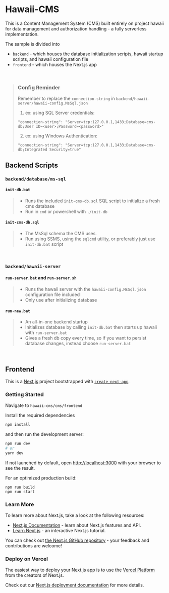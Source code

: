 # Hawaii-CMS
This is a Content Management System (CMS) built entirely on project hawaii for data management and authorization handling - a fully serverless implementation.

The sample is divided into 
- `backend` - which houses the database initialization scripts, hawaii startup scripts, and hawaii configuration file
- `frontend` - which houses the Next.js app 


<br/>

> ### Config Reminder
> 
> Remember to replace the `connection-string` in `backend/hawaii-server/hawaii-config.MsSql.json` 
> 1. ex: using SQL Server credentials: 
> 
> ```
> "connection-string": "Server=tcp:127.0.0.1,1433;Database=cms-db;User ID=<user>;Password=<password>"
> ```
> 
> 2. ex: using Windows Authentication: 
> ```
> "connection-string": "Server=tcp:127.0.0.1,1433;Database=cms-db;Integrated Security=true"
> ```
> 

## Backend Scripts

### `backend/database/ms-sql`

#### `init-db.bat`
> - Runs the included `init-cms-db.sql` SQL script to initialize a fresh cms database
> - Run in `cmd` or powershell with `./init-db`

#### `init-cms-db.sql` 

> - The MsSql schema the CMS uses.
> - Run using SSMS, using the `sqlcmd` utility, or preferably just use `init-db.bat` script

<br/>

### `backend/hawaii-server`

#### `run-server.bat` and `run-server.sh`
> - Runs the hawaii server with the `hawaii-config.MsSql.json` configuration file included
> - Only use after initializing database

#### `run-new.bat`
> - An all-in-one backend startup
> - Initializes database by calling `init-db.bat` then starts up hawaii with `run-server.bat`
> - Gives a fresh db copy every time, so if you want to persist database changes, instead choose `run-server.bat`

<br/>

## Frontend

This is a [Next.js](https://nextjs.org/) project bootstrapped with [`create-next-app`](https://github.com/vercel/next.js/tree/canary/packages/create-next-app).

### Getting Started

Navigate to `hawaii-cms/cms/frontend`

Install the required dependencies 

```bash
npm install
```

and then run the development server:

```bash
npm run dev
# or
yarn dev
```

If not launched by default, open [http://localhost:3000](http://localhost:3000) with your browser to see the result.

For an optimized production build:
```
npm run build
npm run start
```

### Learn More

To learn more about Next.js, take a look at the following resources:

- [Next.js Documentation](https://nextjs.org/docs) - learn about Next.js features and API.
- [Learn Next.js](https://nextjs.org/learn) - an interactive Next.js tutorial.

You can check out [the Next.js GitHub repository](https://github.com/vercel/next.js/) - your feedback and contributions are welcome!

### Deploy on Vercel

The easiest way to deploy your Next.js app is to use the [Vercel Platform](https://vercel.com/new?utm_medium=default-template&filter=next.js&utm_source=create-next-app&utm_campaign=create-next-app-readme) from the creators of Next.js.

Check out our [Next.js deployment documentation](https://nextjs.org/docs/deployment) for more details.
